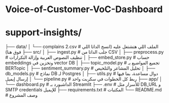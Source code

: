 # Voice-of-Customer-VoC-Dashboard

# support-insights/
├── data/
│   └── complains 2.csv  # الملف اللي هتشتغل عليه (انسخ الداتا اللي فوق هنا)
├── src/
│   ├── ingest.py  # جلب الداتا من CSV
│   ├── preprocess.py  # تنظيف النصوص العربية وإزالة التكرارات
│   ├── embed_store.py  # حساب embeddings وتخزين في vector DB
│   ├── topic_model.py  # تجميع المواضيع بـ BERTopic
│   ├── sentiment_summary.py  # تحليل المشاعر والتلخيص
│   ├── db_models.py  # نماذج DB لـ Postgres
│   ├── utils.py  # دوال مساعدة، بما فيها إرسال إيميل
│   └── pipeline.py  # ربط كل الخطوات في سكربت واحد
├── app/
│   └── dashboard.py  # الداشبورد بـ Streamlit
├── .env  # للأسرار مثل DB_URL و SMTP credentials للإيميل
├── requirements.txt  # المكتبات
└── README.md  # وصف المشروع
